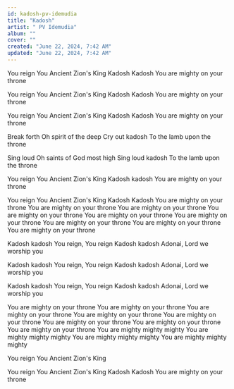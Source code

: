 ```yaml
---
id: kadosh-pv-idemudia
title: "Kadosh"
artist: " PV Idemudia"
album: ""
cover: ""
created: "June 22, 2024, 7:42 AM"
updated: "June 22, 2024, 7:42 AM"
---
```


You reign
You Ancient Zion's King
Kadosh Kadosh
You are mighty on your throne


You reign
You Ancient Zion's King
Kadosh Kadosh
You are mighty on your throne

You reign
You Ancient Zion's King
Kadosh Kadosh
You are mighty on your throne


Break forth
Oh spirit of the deep
Cry out kadosh
To the lamb upon the throne

Sing loud
Oh saints of God most high
Sing loud kadosh
To the lamb upon the throne

You reign
You Ancient Zion's King
Kadosh kadosh
You are mighty on your throne

You reign
You Ancient Zion's King
Kadosh Kadosh
You are mighty on your throne
You are mighty on your throne
You are mighty on your throne
You are mighty on your throne
You are mighty on your throne
You are mighty on your throne
You are mighty on your throne
You are mighty on your throne
You are mighty on your throne

Kadosh kadosh
You reign, You reign
Kadosh kadosh
Adonai, Lord we worship you

Kadosh kadosh
You reign, You reign
Kadosh kadosh
Adonai, Lord we worship you

Kadosh kadosh
You reign, You reign
Kadosh kadosh
Adonai, Lord we worship you

You are mighty on your throne
You are mighty on your throne
You are mighty on your throne
You are mighty on your throne
You are mighty on your throne
You are mighty on your throne
You are mighty on your throne
You are mighty on your throne
You are mighty mighty mighty
You are mighty mighty mighty
You are mighty mighty mighty
You are mighty mighty mighty

You reign
You Ancient Zion's King

You reign
You Ancient Zion's King
Kadosh Kadosh
You are mighty on your throne